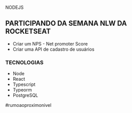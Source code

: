 <NLW/> NODEJS 

## PARTICIPANDO DA SEMANA NLW DA ROCKETSEAT

 - Criar um NPS - Net promoter Score
 - Criar uma API de cadastro de usuários

### TECNOLOGIAS

 - Node 
 - React
 - Typescript 
 - Typeorm
 - PostgreSQL
 
#rumoaoproximonivel